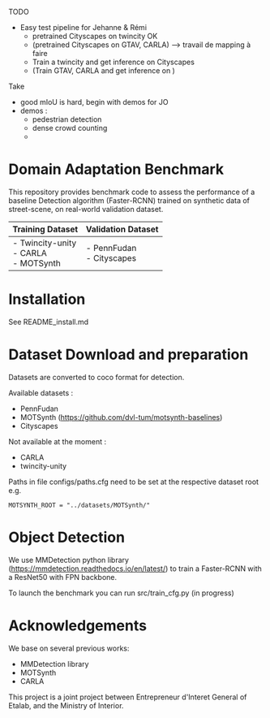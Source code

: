 TODO

- Easy test pipeline for Jehanne & Rémi
  - pretrained Cityscapes on twincity OK
  - (pretrained Cityscapes on GTAV, CARLA) --> travail de mapping à faire
  - Train a twincity and get inference on Cityscapes
  - (Train GTAV, CARLA and get inference on )

Take
- good mIoU is hard, begin with demos for JO
- demos : 
  - pedestrian detection
  - dense crowd counting
  - 




# Domain Adaptation Benchmark

This repository provides benchmark code to assess the performance of a baseline Detection algorithm (Faster-RCNN) 
trained on synthetic data of street-scene, on real-world validation dataset.


| Training Dataset                                | Validation Dataset                   |
|-------------------------------------------------|--------------------------------------|
| - Twincity-unity <br/> - CARLA <br/> - MOTSynth | - PennFudan <br/> - Cityscapes <br/> |


# Installation

See README_install.md

# Dataset Download and preparation

Datasets are converted to coco format for detection.

Available datasets : 
- PennFudan
- MOTSynth (https://github.com/dvl-tum/motsynth-baselines)
- Cityscapes

Not available at the moment : 
- CARLA 
- twincity-unity

Paths in file configs/paths.cfg need to be set at the respective dataset root e.g. 

``MOTSYNTH_ROOT = "../datasets/MOTSynth/"``

# Object Detection

We use MMDetection python library (https://mmdetection.readthedocs.io/en/latest/) to train a Faster-RCNN with a ResNet50 with FPN backbone.

To launch the benchmark you can run src/train_cfg.py (in progress)

# Acknowledgements

We base on several previous works:
- MMDetection library
- MOTSynth
- CARLA

This project is a joint project between Entrepreneur d'Interet General of Etalab, and the Ministry of Interior.
